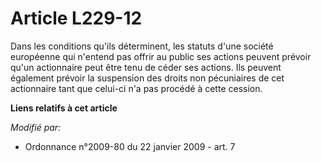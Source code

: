 # Article L229-12

Dans les conditions qu'ils déterminent, les statuts d'une société européenne        qui n'entend pas offrir au public ses
actions peuvent prévoir qu'un actionnaire peut être tenu de céder ses actions. Ils peuvent également prévoir la suspension
des droits non pécuniaires de cet actionnaire tant que celui-ci n'a pas procédé à cette cession.

**Liens relatifs à cet article**

_Modifié par_:

  - Ordonnance n°2009-80 du 22 janvier 2009 - art. 7
